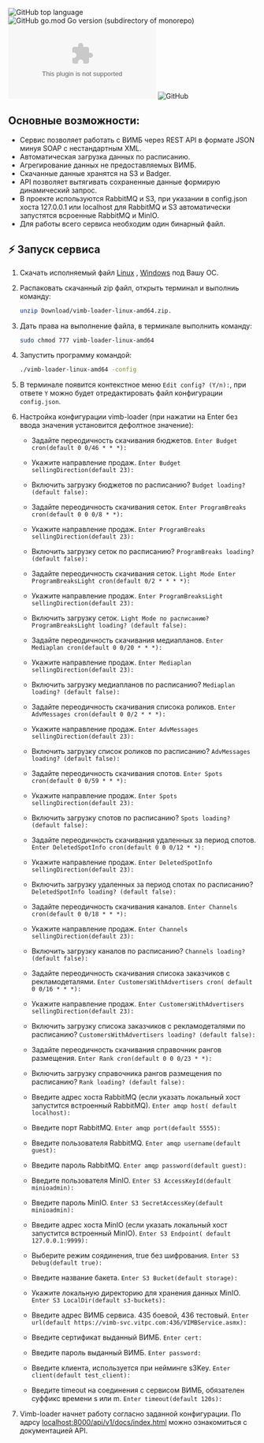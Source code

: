 ![GitHub top language](https://img.shields.io/github/languages/top/advancemg/vimb-loader) ![GitHub go.mod Go version (subdirectory of monorepo)](https://img.shields.io/github/go-mod/go-version/advancemg/vimb-loader) ![GitHub all releases](https://img.shields.io/github/downloads/advancemg/vimb-loader/releases/vimb-loader-linux-amd64.zip) ![GitHub](https://img.shields.io/github/license/advancemg/vimb-loader)

## Основные возможности:

* Сервис позволяет работать с ВИМБ через REST API в формате JSON минуя SOAP с нестандартным XML.
* Автоматическая загрузка данных по расписанию.
* Агрегирование данных не предоставляемых ВИМБ.
* Скачанные данные хранятся на S3 и Badger.
* API позволяет вытягивать сохраненные данные формирую динамический запрос.
* В проекте используются RabbitMQ и S3, при указании в config.json хоста 127.0.0.1 или localhost для RabbitMQ и S3
  автоматически запустятся всроенные RabbitMQ и MinIO.
* Для работы всего сервиса необходим один бинарный файл.

## ⚡ Запуск сервиса

1. Скачать исполняемый
   файл [Linux](https://github.com/advancemg/vimb-loader/releases/download/untagged-1a1083e2fdbf15f8e9f9/vimb-loader-linux-amd64.zip)
   , [Windows](https://github.com/advancemg/vimb-loader/releases/download/untagged-1a1083e2fdbf15f8e9f9/vimb-loader-windows-amd64.zip)
   под Вашу ОС.
2. Распаковать скачанный zip файл, открыть терминал и выполниь команду:
   ``` bash 
   unzip Download/vimb-loader-linux-amd64.zip.
   ```
3. Дать права на выполнение файла, в терминале выполнить команду:
   ``` bash 
   sudo chmod 777 vimb-loader-linux-amd64
   ```
4. Запустить программу командой:
   ``` bash 
   ./vimb-loader-linux-amd64 -config
   ```
5. В терминале появится контекстное меню ``Edit config? (Y/n):``, при ответе ``Y`` можно будет отредактировать файл
   конфигурации ``config.json``.
6. Настройка конфигурации vimb-loader (при нажатии на Enter без ввода значения установится дефолтное значение):
    * Задайте переодичность скачивания бюджетов. ``Enter Budget cron(default 0 0/46 * * *):``
    * Укажите направление продаж. ``Enter Budget sellingDirection(default 23):``
    * Включить загрузку бюджетов по расписанию? ``Budget loading? (default false):``
    * Задайте переодичность скачивания сеток. ``Enter ProgramBreaks cron(default 0 0 0/8 * *):``
    * Укажите направление продаж. ``Enter ProgramBreaks sellingDirection(default 23):``
    * Включить загрузку сеток по расписанию? ``ProgramBreaks loading? (default false):``
    * Задайте переодичность скачивания сеток. ``Light Mode Enter ProgramBreaksLight cron(default 0/2 * * * *):``
    * Укажите направление продаж. ``Enter ProgramBreaksLight sellingDirection(default 23):``
    * Включить загрузку сеток. ``Light Mode по расписанию? ProgramBreaksLight loading? (default false):``
    * Задайте переодичность скачивания медиапланов. ``Enter Mediaplan cron(default 0 0/20 * * *):``
    * Укажите направление продаж. ``Enter Mediaplan sellingDirection(default 23):``
    * Включить загрузку медиапланов по расписанию? ``Mediaplan loading? (default false):``
    * Задайте переодичность скачивания списока роликов. ``Enter AdvMessages cron(default 0 0/2 * * *):``
    * Укажите направление продаж. ``Enter AdvMessages sellingDirection(default 23):``
    * Включить загрузку список роликов по расписанию? ``AdvMessages loading? (default false):``
    * Задайте переодичность скачивания спотов. ``Enter Spots cron(default 0 0/59 * * *):``
    * Укажите направление продаж. ``Enter Spots sellingDirection(default 23):``
    * Включить загрузку спотов по расписанию? ``Spots loading? (default false):``
    * Задайте переодичность скачивания удаленных за период
      спотов. ``Enter DeletedSpotInfo cron(default 0 0 0/12 * *):``
    * Укажите направление продаж. ``Enter DeletedSpotInfo sellingDirection(default 23):``
    * Включить загрузку удаленных за период спотах по расписанию? ``DeletedSpotInfo loading? (default false):``
    * Задайте переодичность скачивания каналов. ``Enter Channels cron(default 0 0/18 * * *):``
    * Укажите направление продаж. ``Enter Channels sellingDirection(default 23):``
    * Включить загрузку каналов по расписанию? ``Channels loading? (default false):``
    * Задайте переодичность скачивания списока заказчиков с
      рекламодеталями. ``Enter CustomersWithAdvertisers cron(
      default 0 0/16 * * *):``
    * Укажите направление продаж. ``Enter CustomersWithAdvertisers sellingDirection(default 23):``
    * Включить загрузку списока заказчиков с рекламодеталями по
      расписанию? ``CustomersWithAdvertisers loading? (default
      false):``

    * Задайте переодичность скачивания справочник рангов размещения. ``Enter Rank cron(default 0 0 0/23 * *):``
    * Включить загрузку справочника рангов размещения по расписанию? ``Rank loading? (default false):``
    * Введите адрес хоста RabbitMQ (если указать локальный хост запустится встроенный RabbitMQ). ``Enter amqp host(
      default localhost):``
    * Введите порт RabbitMQ. ``Enter amqp port(default 5555):``
    * Введите пользователя RabbitMQ. ``Enter amqp username(default guest):``
    * Введите пароль RabbitMQ. ``Enter amqp password(default guest):``
    * Введите пользователя MinIO. ``Enter S3 AccessKeyId(default minioadmin):``
    * Введите пароль MinIO. ``Enter S3 SecretAccessKey(default minioadmin):``
    * Введите адрес хоста MinIO (если указать локальный хост запустится встроенный MinIO). ``Enter S3 Endpoint(
      default 127.0.0.1:9999):``
    * Выберите режим соядинения, true без шифрования. ``Enter S3 Debug(default true):``
    * Введите название бакета. ``Enter S3 Bucket(default storage):``
    * Укажите локальную директорию для хранения данных MinIO. ``Enter S3 LocalDir(default s3-buckets):``
    * Введите адрес ВИМБ сервиса. 435 боевой, 436
      тестовый. ``Enter url(default https://vimb-svc.vitpc.com:436/VIMBService.asmx):``
    * Введите сертификат выданный ВИМБ. ``Enter cert:``
    * Введите пароль выданный ВИМБ. ``Enter password:``
    * Введите клиента, используется при нейминге s3Key. ``Enter client(default test_client):``
    * Введите timeout на соединения с сервисом ВИМБ, обязателен суффикс времени s или
      m. ``Enter timeout(default 120s):``

7. Vimb-loader начнет работу согласно заданной конфигурации. По
   адрсу [localhost:8000/api/v1/docs/index.html](http://localhost:8000/api/v1/docs/index.html) можно ознакомиться с
   документацией API.